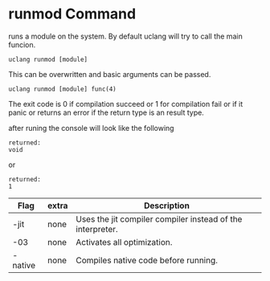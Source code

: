 # runmod Command 

runs a module on the system.
By default uclang will try to call the main funcion.

```
uclang runmod [module]
```

This can be overwritten and basic arguments can be passed.

```
uclang runmod [module] func(4)
```

The exit code is 0 if compilation succeed or 1 for compilation fail or if it panic or returns an error if the return type is an result type.

after runing the console will look like the following
```
returned:
void
```
or 
```
returned:
1
```

| Flag | extra | Description |
|--- |--- | --- |
-jit | none | Uses the jit compiler compiler instead of the interpreter.
-03 | none | Activates all optimization.
-native | none | Compiles native code before running. 
